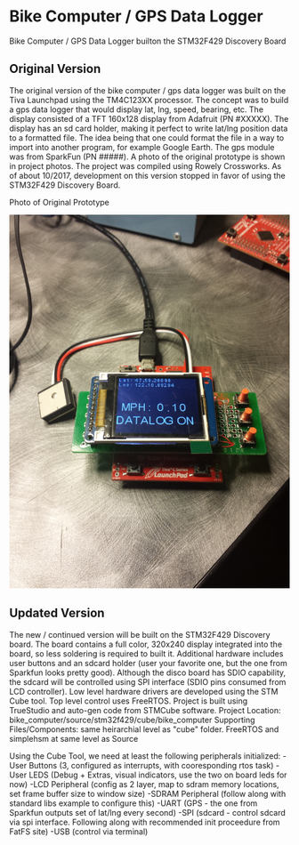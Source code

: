 # Bike Computer / GPS Data Logger
Bike Computer / GPS Data Logger builton the STM32F429 Discovery Board

Original Version
----------------
The original version of the bike computer / gps data logger was built on the Tiva Launchpad using the TM4C123XX processor.  The concept was to build a gps data logger that would display lat, lng, speed, bearing, etc.  The display consisted of a TFT 160x128 display from Adafruit (PN #XXXXX).  The display has an sd card holder, making it perfect to write lat/lng position data to a formatted file.  The idea being that one could format the file in a way to import into another program, for example Google Earth.  The gps module was from SparkFun (PN #####).  A photo of the original prototype is shown in project photos.  The project was compiled using Rowely Crossworks.  As of about 10/2017, development on this version stopped in favor of using the STM32F429 Discovery Board.

Photo of Original Prototype

![alt text](https://github.com/seattleeeclub/bike_computer/blob/master/photos_hardware/original/datalogger_091217.jpg)

Updated Version
---------------
The new / continued version will be built on the STM32F429 Discovery board.  The board contains a full color, 320x240 display integrated into the board, so less soldering is required to built it.  Additional hardware includes user buttons and an sdcard holder (user your favorite one, but the one from Sparkfun looks pretty good).  Although the disco board has SDIO capability, the sdcard will be controlled using SPI interface (SDIO pins consumed from LCD controller).  Low level hardware drivers are developed using the STM Cube tool.  Top level control uses FreeRTOS.
Project is built using TrueStudio and auto-gen code from STMCube software.
Project Location: bike_computer/source/stm32f429/cube/bike_computer
Supporting Files/Components: same heirarchial level as "cube" folder.  FreeRTOS and simplehsm at same level as Source

Using the Cube Tool, we need at least the following peripherals initialized:
-User Buttons (3, configured as interrupts, with cooresponding rtos task)
-User LEDS (Debug + Extras, visual indicators, use the two on board leds for now)
-LCD Peripheral (config as 2 layer, map to sdram memory locations, set frame buffer size to window size)
-SDRAM Peripheral (follow along with standard libs example to configure this)
-UART (GPS - the one from Sparkfun outputs set of lat/lng every second)
-SPI (sdcard - control sdcard via spi interface.  Following along with recommended init proceedure from FatFS site)
-USB (control via terminal)




